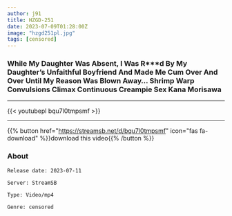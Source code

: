 ```yaml
---
author: j91
title: HZGD-251 
date: 2023-07-09T01:28:00Z
image: "hzgd251pl.jpg"
tags: [censored]
---
```


### While My Daughter Was Absent, I Was R***d By My Daughter’s Unfaithful Boyfriend And Made Me Cum Over And Over Until My Reason Was Blown Away… Shrimp Warp Convulsions Climax Continuous Creampie Sex Kana Morisawa
___

{{< youtubepl bqu7l0tmpsmf >}}
___

{{% button href="https://streamsb.net/d/bqu7l0tmpsmf" icon="fas fa-download" %}}download this video{{% /button %}}
### About

`Release date: 2023-07-11`

`Server: StreamSB`

`Type: Video/mp4`

`Genre:	censored`